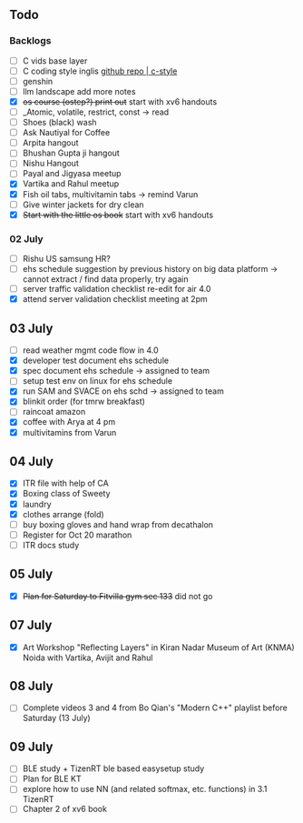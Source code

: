 ## Todo

### Backlogs

- [ ] C vids base layer
- [ ] C coding style inglis [github repo | c-style](https://github.com/mcinglis/c-style)
- [ ] genshin
- [ ] llm landscape add more notes
- [x] ~~os course (ostep?) print out~~ start with xv6 handouts
- [ ] _Atomic, volatile, restrict, const -> read
- [ ] Shoes (black) wash
- [ ] Ask Nautiyal for Coffee
- [ ] Arpita hangout
- [ ] Bhushan Gupta ji hangout
- [ ] Nishu Hangout
- [ ] Payal and Jigyasa meetup
- [x] Vartika and Rahul meetup
- [x] Fish oil tabs, multivitamin tabs -> remind Varun
- [ ] Give winter jackets for dry clean
- [x] ~~Start with the little os book~~ start with xv6 handouts

### 02 July

- [ ] Rishu US samsung HR?
- [ ] ehs schedule suggestion by previous history on big data platform -> cannot extract / find data properly, try again
- [ ] server traffic validation checklist re-edit for air 4.0
- [x] attend server validation checklist meeting at 2pm

## 03 July

- [ ] read weather mgmt code flow in 4.0
- [x] developer test document ehs schedule
- [x] spec document ehs schedule -> assigned to team
- [ ] setup test env on linux for ehs schedule
- [x] run SAM and SVACE on ehs schd -> assigned to team
- [x] blinkit order (for tmrw breakfast)
- [ ] raincoat amazon
- [x] coffee with Arya at 4 pm
- [x] multivitamins from Varun

## 04 July

- [x] ITR file with help of CA
- [x] Boxing class of Sweety
- [x] laundry
- [x] clothes arrange (fold)
- [ ] buy boxing gloves and hand wrap from decathalon
- [ ] Register for Oct 20 marathon
- [ ] ITR docs study

## 05 July

- [x] ~~Plan for Saturday to Fitvilla gym sec 133~~ did not go

## 07 July

- [x]  Art Workshop "Reflecting Layers" in Kiran Nadar Museum of Art (KNMA) Noida with Vartika, Avijit and Rahul

## 08 July

- [ ] Complete videos 3 and 4 from Bo Qian's "Modern C++" playlist before Saturday (13 July)

## 09 July

- [ ] BLE study + TizenRT ble based easysetup study
- [ ] Plan for BLE KT
- [ ] explore how to use NN (and related softmax, etc. functions) in 3.1 TizenRT
- [ ] Chapter 2 of xv6 book
